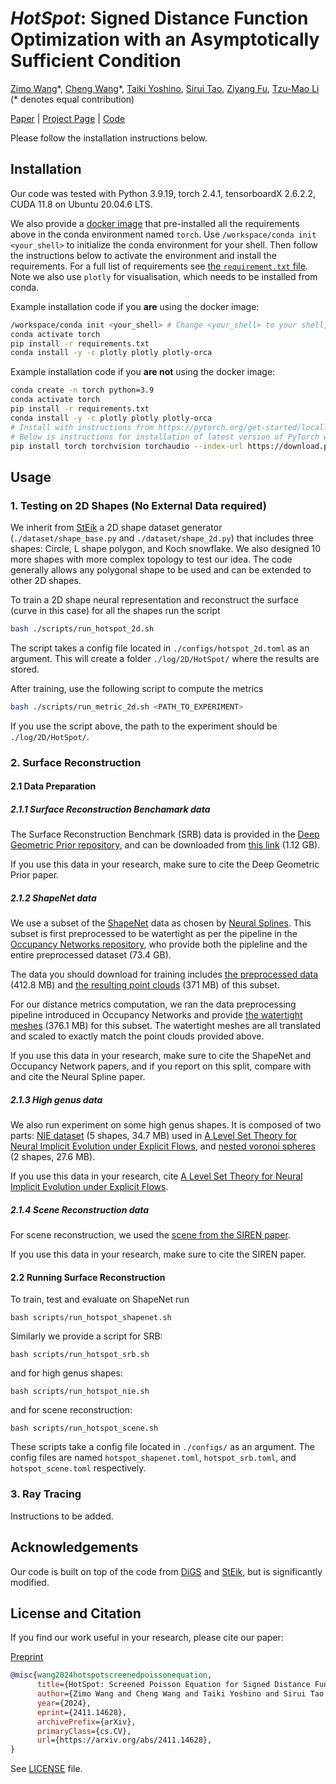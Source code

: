 # ***HotSpot***: Signed Distance Function Optimization with an Asymptotically Sufficient Condition

[Zimo Wang](https://zeamoxwang.github.io/homepage/)\*, [Cheng Wang](https://galaxeaaa.github.io/)\*, [Taiki Yoshino](https://www.linkedin.com/in/taiki-yoshino-167a60266), [Sirui Tao](https://dylantao.github.io/), [Ziyang Fu](https://fzy28.github.io/), [Tzu-Mao Li](https://cseweb.ucsd.edu/~tzli/) (* denotes equal contribution)

[Paper](https://arxiv.org/abs/2411.14628) | [Project Page](https://zeamoxwang.github.io/HotSpot-CVPR25/) | [Code](https://github.com/Galaxeaaa/HotSpot)

Please follow the installation instructions below.

## Installation

Our code was tested with Python 3.9.19, torch 2.4.1, tensorboardX 2.6.2.2, CUDA 11.8 on Ubuntu 20.04.6 LTS. 

We also provide a [docker image](https://hub.docker.com/layers/galaxeaaa/pytorch-cuda11.8/latest/images/sha256-5e32b788a2cb0740234a7ed166451f4324cd79e07add2e7d61569013faa3c0e0?context=repo) that pre-installed all the requirements above in the conda environment named `torch`. Use `/workspace/conda init <your_shell>` to initialize the conda environment for your shell. Then follow the instructions below to activate the environment and install the requirements. For a full list of requirements see [the `requirement.txt` file](requirements.txt). Note we also use `plotly` for visualisation, which needs to be installed from conda.

Example installation code if you **are** using the docker image:
```sh
/workspace/conda init <your_shell> # Change <your_shell> to your shell, e.g. bash, zsh, fish
conda activate torch
pip install -r requirements.txt
conda install -y -c plotly plotly plotly-orca 
```

Example installation code if you **are not** using the docker image:
```sh
conda create -n torch python=3.9
conda activate torch
pip install -r requirements.txt
conda install -y -c plotly plotly plotly-orca
# Install with instructions from https://pytorch.org/get-started/locally/
# Below is instructions for installation of latest version of PyTorch with CUDA 11.8
pip install torch torchvision torchaudio --index-url https://download.pytorch.org/whl/cu118
```

## Usage

### 1. Testing on 2D Shapes (No External Data required)

We inherit from [StEik](https://github.com/sunyx523/StEik) a 2D shape dataset generator (`./dataset/shape_base.py` and `./dataset/shape_2d.py`) that includes three shapes: Circle, L shape polygon, and Koch snowflake. We also designed 10 more shapes with more complex topology to test our idea. The code generally allows any polygonal shape to be used and can be extended to other 2D shapes. 

To train a 2D shape neural representation and reconstruct the surface (curve in this case) for all the shapes run the script 

```sh
bash ./scripts/run_hotspot_2d.sh
```

The script takes a config file located in `./configs/hotspot_2d.toml` as an argument. This will create a folder `./log/2D/HotSpot/` where the results are stored.


After training, use the following script to compute the metrics

```sh
bash ./scripts/run_metric_2d.sh <PATH_TO_EXPERIMENT>
```

If you use the script above, the path to the experiment should be `./log/2D/HotSpot/`.

### 2. Surface Reconstruction
#### 2.1 Data Preparation 
##### 2.1.1 Surface Reconstruction Benchamark data
The Surface Reconstruction Benchmark (SRB) data is provided in the [Deep Geometric Prior repository](https://github.com/fwilliams/deep-geometric-prior), and can be downloaded from [this link](https://drive.google.com/file/d/17Elfc1TTRzIQJhaNu5m7SckBH_mdjYSe/view) (1.12 GB).

If you use this data in your research, make sure to cite the Deep Geometric Prior paper.

##### 2.1.2 ShapeNet data
We use a subset of the [ShapeNet](https://shapenet.org/) data as chosen by [Neural Splines](https://github.com/fwilliams/neural-splines). This subset is first preprocessed to be watertight as per the pipeline in the [Occupancy Networks repository](https://github.com/autonomousvision/occupancy_networks), who provide both the pipleline and the entire preprocessed dataset (73.4 GB).

The data you should download for training includes [the preprocessed data](https://drive.google.com/file/d/1h6TFHnza0axOZz5AuRkfyLMx_sFcu_Yf/view?usp=sharing) (412.8 MB) and [the resulting point clouds](https://drive.google.com/file/d/14CW_a0gS3ARJsIonyqPc5eKT3iVcCWZ0/view?usp=sharing) (371 MB) of this subset.

For our distance metrics computation, we ran the data preprocessing pipeline introduced in Occupancy Networks and provide [the watertight meshes](https://drive.google.com/file/d/1HAZ41-rZQIw_pezj-ES-ZtgXO6JanU-V/view?usp=sharing) (376.1 MB) for this subset. The watertight meshes are all translated and scaled to exactly match the point clouds provided above.

If you use this data in your research, make sure to cite the ShapeNet and Occupancy Network papers, and if you report on this split, compare with and cite the Neural Spline paper.

##### 2.1.3 High genus data
We also run experiment on some high genus shapes. It is composed of two parts: [NIE dataset](https://drive.google.com/file/d/12Z0nmNISGlsfy-QK3_uw91uuj9hC6DDc/view?usp=drive_link) (5 shapes, 34.7 MB) used in [A Level Set Theory for Neural Implicit Evolution under Explicit Flows](https://ishit.github.io/nie/index.html), and [nested voronoi spheres](https://drive.google.com/file/d/1LGN6HUrZFKWoRvR2gKmmGzMjFLJbKJP2/view?usp=drive_link) (2 shapes, 27.6 MB).

If you use this data in your research, cite [A Level Set Theory for Neural Implicit Evolution under Explicit Flows](https://ishit.github.io/nie/index.html).

##### 2.1.4 Scene Reconstruction data
For scene reconstruction, we used the [scene from the SIREN paper](https://drive.google.com/drive/folders/1_iq__37-hw7FJOEUK1tX7mdp8SKB368K?usp=sharing).

If you use this data in your research, make sure to cite the SIREN paper.

#### 2.2 Running Surface Reconstruction
To train, test and evaluate on ShapeNet run 

```bash scripts/run_hotspot_shapenet.sh```

Similarly we provide a script for SRB: 

```bash scripts/run_hotspot_srb.sh```

and for high genus shapes:

```bash scripts/run_hotspot_nie.sh```

and for scene reconstruction:

```bash scripts/run_hotspot_scene.sh``` 

These scripts take a config file located in `./configs/` as an argument. The config files are named `hotspot_shapenet.toml`, `hotspot_srb.toml`, and `hotspot_scene.toml` respectively.

### 3. Ray Tracing

Instructions to be added.

## Acknowledgements

Our code is built on top of the code from [DiGS](https://github.com/Chumbyte/DiGS) and [StEik](https://github.com/sunyx523/StEik), but is significantly modified.

## License and Citation

If you find our work useful in your research, please cite our paper:

[Preprint](https://arxiv.org/abs/2411.14628)
```bibtex
@misc{wang2024hotspotscreenedpoissonequation,
      title={HotSpot: Screened Poisson Equation for Signed Distance Function Optimization}, 
      author={Zimo Wang and Cheng Wang and Taiki Yoshino and Sirui Tao and Ziyang Fu and Tzu-Mao Li},
      year={2024},
      eprint={2411.14628},
      archivePrefix={arXiv},
      primaryClass={cs.CV},
      url={https://arxiv.org/abs/2411.14628}, 
}
```

See [LICENSE](LICENSE) file.